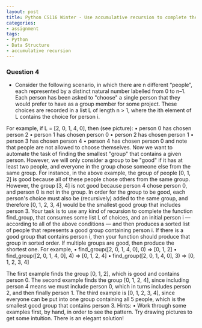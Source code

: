 ```yaml
---
layout: post
title: Python CS116 Winter - Use accumulative recursion to complete the function find_group
categories:
- assignment
tags:
- Python
- Data Structure
- accumulative recursion
---
```



### Question 4

- Consider the following scenario, in which there are n different “people”, each represented by a distinct
natural number labelled from 0 to n–1.
Each person has been asked to "choose" a single person that they would prefer to have as a group
member for some project. These choices are recorded in a list L of length n > 1, where the ith
element of L contains the choice for person i.

For example, if L = [2, 0, 1, 4, 0], then (see picture):
• person 0 has chosen person 2
• person 1 has chosen person 0
• person 2 has chosen person 1
• person 3 has chosen person 4
• person 4 has chosen person 0
and note that people are not allowed to choose themselves.
Now we want to automate the task of finding the smallest "group" that contains a given person.
However, we will only consider a group to be "good" if it has at least two people, and everyone in the
group chose someone else from the same group.
For instance, in the above example, the group of people [0, 1, 2] is good because all of these
people chose others from the same group. However, the group [3, 4] is not good because person
4 chose person 0, and person 0 is not in the group. In order for the group to be good, each person's
choice must also be (recursively) added to the same group, and therefore [0, 1, 2, 3, 4] would
be the smallest good group that includes person 3.
Your task is to use any kind of recursion to complete the function find_group, that consumes some
list L of choices, and an initial person i — according to all of the above conditions — and then
produces a sorted list of people that represents a good group containing person i. If there is a good
group that contains person i, then your function should produce that group in sorted order. If multiple
groups are good, then produce the shortest one.
For example,
• find_group([2, 0, 1, 4, 0], 0) => [0, 1, 2]
• find_group([2, 0, 1, 4, 0], 4) => [0, 1, 2, 4]
• find_group([2, 0, 1, 4, 0], 3) => [0, 1, 2, 3, 4]


The first example finds the group [0, 1, 2], which is good and contains person 0. The second
example finds the group [0, 1, 2, 4], since including person 4 means we must include person 0,
which in turns includes person 2, and then finally person 1. The third example is [0, 1, 2, 3, 4],
since everyone can be put into one group containing all 5 people, which is the smallest good group that
contains person 3.
Hints:
• Work through some examples first, by hand, in order to see the pattern. Try drawing pictures to
get some intuition. There is an elegant solution!

